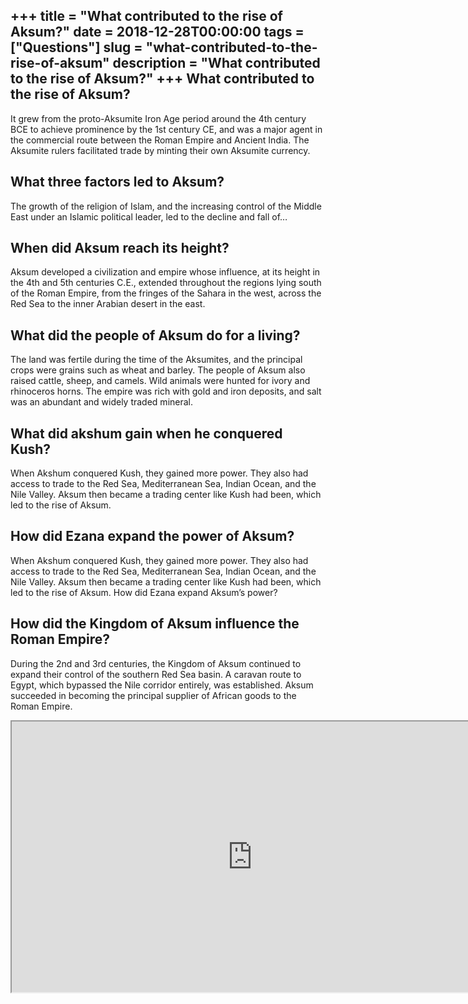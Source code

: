 +++
title = "What contributed to the rise of Aksum?"
date = 2018-12-28T00:00:00
tags = ["Questions"]
slug = "what-contributed-to-the-rise-of-aksum"
description = "What contributed to the rise of Aksum?"
+++
What contributed to the rise of Aksum?
--------------------------------------

It grew from the proto-Aksumite Iron Age period around the 4th century BCE to achieve prominence by the 1st century CE, and was a major agent in the commercial route between the Roman Empire and Ancient India. The Aksumite rulers facilitated trade by minting their own Aksumite currency.

What three factors led to Aksum?
--------------------------------

The growth of the religion of Islam, and the increasing control of the Middle East under an Islamic political leader, led to the decline and fall of…

When did Aksum reach its height?
--------------------------------

Aksum developed a civilization and empire whose influence, at its height in the 4th and 5th centuries C.E., extended throughout the regions lying south of the Roman Empire, from the fringes of the Sahara in the west, across the Red Sea to the inner Arabian desert in the east.

What did the people of Aksum do for a living?
---------------------------------------------

The land was fertile during the time of the Aksumites, and the principal crops were grains such as wheat and barley. The people of Aksum also raised cattle, sheep, and camels. Wild animals were hunted for ivory and rhinoceros horns. The empire was rich with gold and iron deposits, and salt was an abundant and widely traded mineral.

What did akshum gain when he conquered Kush?
--------------------------------------------

When Akshum conquered Kush, they gained more power. They also had access to trade to the Red Sea, Mediterranean Sea, Indian Ocean, and the Nile Valley. Aksum then became a trading center like Kush had been, which led to the rise of Aksum.

How did Ezana expand the power of Aksum?
----------------------------------------

When Akshum conquered Kush, they gained more power. They also had access to trade to the Red Sea, Mediterranean Sea, Indian Ocean, and the Nile Valley. Aksum then became a trading center like Kush had been, which led to the rise of Aksum. How did Ezana expand Aksum’s power?

How did the Kingdom of Aksum influence the Roman Empire?
--------------------------------------------------------

During the 2nd and 3rd centuries, the Kingdom of Aksum continued to expand their control of the southern Red Sea basin. A caravan route to Egypt, which bypassed the Nile corridor entirely, was established. Aksum succeeded in becoming the principal supplier of African goods to the Roman Empire.

<iframe allow="accelerometer; autoplay; clipboard-write; encrypted-media; gyroscope; picture-in-picture" allowfullscreen="" class="__youtube_prefs__  epyt-is-override  no-lazyload" data-no-lazy="1" data-origheight="433" data-origwidth="770" data-skipgform_ajax_framebjll="" height="433" id="_ytid_30587" loading="lazy" src="https://www.youtube.com/embed/LzS4hSw3ueE?enablejsapi=1&autoplay=0&cc_load_policy=0&cc_lang_pref=&iv_load_policy=1&loop=0&modestbranding=0&rel=1&fs=1&playsinline=0&autohide=2&theme=dark&color=red&controls=1&" title="YouTube player" width="770"></iframe>